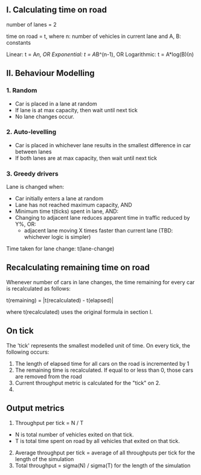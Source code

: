 
## I. Calculating time on road

number of lanes = 2

time on road = t, where n: number of vehicles in current lane and A, B: constants

Linear: t = A*n, OR
Exponential: t = A*B^(n-1), OR
Logarithmic: t = A*log(B)(n)

## II. Behaviour Modelling

### 1. Random

- Car is placed in a lane at random
- If lane is at max capacity, then wait until next tick
- No lane changes occur.

### 2. Auto-levelling

- Car is placed in whichever lane results in the smallest difference in car between lanes
- If both lanes are at max capacity, then wait until next tick 

### 3. Greedy drivers

Lane is changed when:

- Car initially enters a lane at random
- Lane has not reached maximum capacity, AND
- Minimum time t(ticks) spent in lane, AND:
- Changing to adjacent lane reduces apparent time in traffic reduced by Y%, OR:
   - adjacent lane moving X times faster than current lane (TBD: whichever logic is simpler)

Time taken for lane change: t(lane-change)

## Recalculating remaining time on road

Whenever number of cars in lane changes, the time remaining for every car is recalculated as follows:

t(remaining) = |t(recalculated) - t(elapsed)|

where t(recalculated) uses the original formula in section I.

## On tick

The 'tick' represents the smallest modelled unit of time. On every tick, the following occurs:

1. The length of elapsed time for all cars on the road is incremented by 1
2. The remaining time is recalculated. If equal to or less than 0, those cars are removed from the road
3. Current throughput metric is calculated for the "tick" on 2.
4. 

## Output metrics

1. Throughput per tick = N / T
- N is total number of vehicles exited on that tick.
- T is total time spent on road by all vehicles that exited on that tick.
2. Average throughput per tick = average of all throughputs per tick for the length of the simulation
3. Total throughput = sigma(N) / sigma(T) for the length of the simulation
